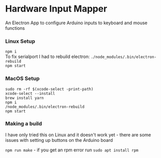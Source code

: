 # Hardware Input Mapper

An Electron App to configure Arduino inputs to keyboard and mouse functions

### Linux Setup
`npm i`  
To fix serialport I had to rebuild electron:
`./node_modules/.bin/electron-rebuild`  
`npm start`

### MacOS Setup
`sudo rm -rf $(xcode-select -print-path)`  
`xcode-select --install`  
`brew install yarn`  
`npm i`  
`/node_modules/.bin/electron-rebuild`  
`npm start`  

### Making a build
I have only tried this on Linux and it doesn't work yet - there are some issues with setting up buttons on the Arduino board  

`npm run make` - if you get an rpm error run `sudo apt install rpm`